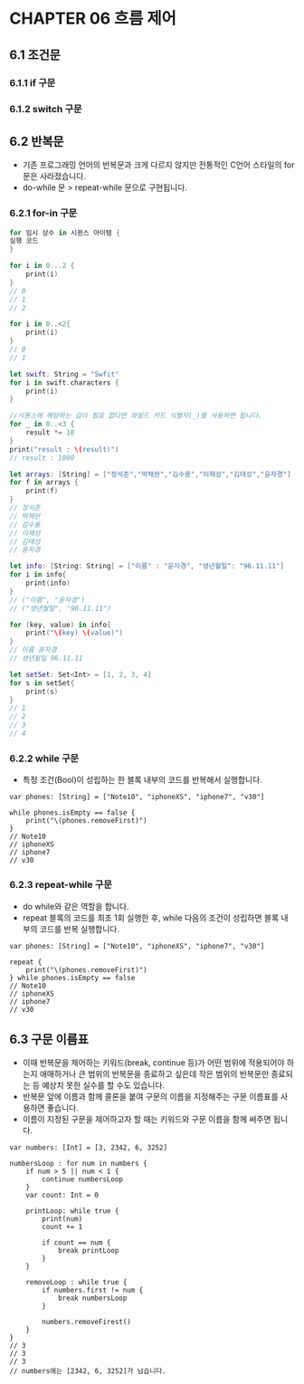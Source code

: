 # CHAPTER 06 흐름 제어

## 6.1 조건문

### 6.1.1 if 구문

### 6.1.2 switch 구문

## 6.2 반복문
* 기존 프로그래밍 언어의 반복문과 크게 다르지 않지만 전통적인 C언어 스타일의 for문은 사라졌습니다.
* do-while 문 > repeat-while 문으로 구현됩니다.

### 6.2.1 for-in 구문
```swift
for 임시 상수 in 시퀀스 아이템 {
실행 코드
}

for i in 0...2 {
    print(i)
}
// 0
// 1
// 2

for i in 0..<2{
    print(i)
}
// 0
// 1

let swift: String = "Swfit"
for i in swift.characters {
    print(i)
}

//시퀀스에 해당하는 갑이 필요 없다면 와일드 카드 식별자(_)를 사용하면 됩니다.
for _ in 0..<3 {
    result *= 10
}
print("result : \(result)")
// result : 1000

let arrays: [String] = ["정석준","박채완","김수용","이재성","김태성","윤자경"]
for f in arrays {
    print(f)
}
// 정석준
// 박채완
// 김수용
// 이재성
// 김태성
// 윤자경

let info: [String: String] = ["이름" : "윤자경", "생년월일": "96.11.11"]
for i in info{
    print(info)
} 
// ("이름", "윤자경")
// ("생년월일", "96.11.11")

for (key, value) in info{
    print("\(key) \(value)")
}
// 이름 윤자경
// 생년월일 96.11.11

let setSet: Set<Int> = [1, 2, 3, 4]
for s in setSet{
    print(s)
}
// 1
// 2
// 3
// 4
```
### 6.2.2 while 구문
* 특정 조건(Bool)이 성립하는 한 블록 내부의 코드를 반복해서 실행합니다.

```
var phones: [String] = ["Note10", "iphoneXS", "iphone7", "v30"]

while phones.isEmpty == false {
    print("\(phones.removeFirst)")
}
// Note10
// iphoneXS
// iphone7
// v30
```
### 6.2.3 repeat-while 구문
* do while와 같은 역할을 합니다.
* repeat 블록의 코드를 최초 1회 실행한 후, while 다음의 조건이 성립하면 블록 내부의 코드를 반복 실행합니다.
```
var phones: [String] = ["Note10", "iphoneXS", "iphone7", "v30"]

repeat {
    print("\(phones.removeFirst)")
} while phones.isEmpty == false
// Note10
// iphoneXS
// iphone7
// v30
```
## 6.3 구문 이름표
* 이때 반복문을 제어하는 키워드(break, continue 등)가 어떤 범위에 적용되어야 하는지 애매하거나 큰 범위의 반복문을 종료하고 싶은데 작은 범위의 반복문만 종료되는 등 예상치 못한 실수를 할 수도 있습니다.
* 반복문 앞에 이름과 함께 콜론을 붙여 구문의 이름을 지정해주는 구문 이름표를 사용하면 좋습니다. 
* 이름이 지정된 구문을 제어하고자 할 때는 키워드와 구문 이름을 함께 써주면 됩니다.

```
var numbers: [Int] = [3, 2342, 6, 3252]

numbersLoop : for num in numbers {
    if num > 5 || num < 1 {
        continue numbersLoop
    }
    var count: Int = 0
    
    printLoop: while true {
        print(num)
        count += 1
        
        if count == num {
            break printLoop
        }
    }
    
    removeLoop : while true {
        if numbers.first != num {
            break numbersLoop
        }
        
        numbers.removeFirest()
    }
}
// 3
// 3
// 3
// numbers에는 [2342, 6, 3252]가 남습니다.
```
